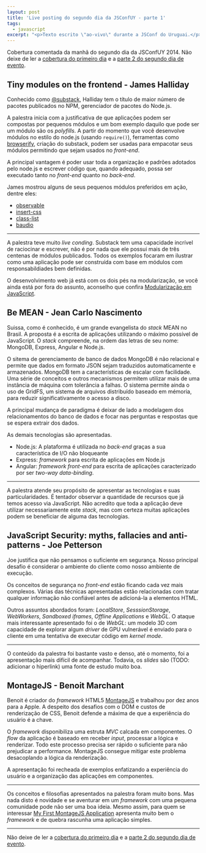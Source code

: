 ```yaml
---
layout: post
title: 'Live posting do segundo dia da JSConfUY - parte 1'
tags:
  - javascript
excerpt: "<p>Texto escrito \"ao-vivo\" durante a JSConf do Uruguai.</p>"
---
```


Cobertura comentada da manhã do segundo dia da JSConfUY 2014. Não deixe de ler a [cobertura do primeiro dia](primeiro-dia-jsconf-uy.html) e a [parte 2 do segundo dia de evento](segundo-dia-jsconf-uy-parte-2.html).

## Tiny modules on the frontend - James Halliday

Conhecido como [@substack](https://twitter.com/substack), Halliday tem o título de maior número de pacotes publicados no NPM, gerenciador de pacotes do Node.js.

A palestra inicia com a justificativa de que aplicações podem ser compostas por pequenos módulos e um bom exemplo daquilo que pode ser um módulo são os *polyfills*. A partir do momento que você desenvolve módulos no estilo do node.js (usando `require()`), ferramentas como [browserify](https://github.com/substack/node-browserify), criação do substack, podem ser usadas para empacotar seus módulos permitindo que sejam usados no *front-end*.

A principal vantagem é poder usar toda a organização e padrões adotados pelo node.js e escrever código que, quando adequado, possa ser executado tanto no *front-end* quanto no *back-end*.

James mostrou alguns de seus pequenos módulos preferidos em ação, dentre eles:

- [observable](https://www.npmjs.org/package/observable)
- [insert-css](https://www.npmjs.org/package/insert-css)
- [class-list](https://www.npmjs.org/package/class-list)
- [baudio](https://www.npmjs.org/package/baudio)

--------

A palestra teve muito *live conding*. Substack tem uma capacidade incrível de raciocinar e escrever, não é por nada que ele possui mais de três centenas de módulos publicados. Todos os exemplos focaram em ilustrar como uma aplicação pode ser construída com base em módulos com responsabildiades bem definidas.

O desenvolvimento web já está com os dois pés na modularização, se você ainda está por fora do assunto, aconselho que confira [Modularização em JavaScript](http://tableless.com.br/modularizacao-em-javascript).


## Be MEAN - Jean Carlo Nascimento

Suissa, como é conhecido, é um grande evangelista do *stack* MEAN no Brasil. A proposta é a escrita de aplicações utilizando o máximo possível de JavaScript. O *stack* compreende, na ordem das letras de seu nome: MongoDB, Express, Angular e Node.js.

O sitema de gerenciamento de banco de dados MongoDB é não relacional e permite que dados em formato JSON sejam traduzidos automaticamente e armazenados. MongoDB tem a características de escalar com facilidade. Uma série de conceitos e outros mecanismos permitem utilizar mais de uma instância de máquina com tolerância a falhas. O sistema permite ainda o uso de GridFS, um sistema de arquivos distribuído baseado em mémoria, para reduzir significativamente o acesso a disco.

A principal mudança de paradigma é deixar de lado a modelagem dos relacionamentos do banco de dados e focar nas perguntas e respostas que se espera extrair dos dados.

As demais tecnologias são apresentadas.

- Node.js:  A plataforma  é utilizada no *back-end* graças a sua característica de I/O não bloqueante
- Express: *framework* para escrita de aplicações em Node.js
- Angular: *framework front-end* para escrita de aplicações caracterizado por ser *two-way data-binding*.

-------

A palestra atende seu propósito de apresentar as tecnologias e suas particularidades. É tentador observar a quantidade de recursos que já temos acesso via JavaScript. Não acredito que toda a aplicação deve utilizar necessariamente este *stack*, mas com certeza muitas aplicações podem se beneficiar de alguma das tecnologias.

## JavaScript Security: myths, fallacies and anti-patterns - Joe Petterson

Joe justifica que não pensamos o suficiente em segurança. Nosso principal desafio é considerar o ambiente do cliente como nosso ambiente de execução.

Os conceitos de segurança no *front-end* estão ficando cada vez mais complexos. Várias das técnicas apresentadas estão relacionadas com tratar qualquer informação não confiável antes de adicioná-la a elementos HTML.

Outros assuntos abordados foram: *LocalStore*, *SesssionStorage*, *WebWorkers*, *Sandboxed iframes*, *Offline Applications* e *WebGL*. O ataque mais interessante apresentado foi o de *WebGL*: um modelo 3D com capacidade de explorar algum *driver* de GPU vulnerável é enviado para o cliente em uma tentativa de executar código em *kernel mode*.

-----

O conteúdo da palestra foi bastante vasto e denso, até o momento, foi a apresentação mais difícil de acompanhar. Todavia, os *slides* são (TODO: adicionar o hiperlink) uma fonte de estudo muito boa.


## MontageJS - Benoit Marchant

Benoit é criador do *framework* HTML5 [MontageJS](http://montagejs.org) e trabalhou por dez anos para a Apple. A despeito dos desafios com o DOM e custos de renderização de CSS, Benoit defende a máxima de que a experiência do usuário é a chave.

O *framework* disponibiliza uma estruta *MVC* calcada em componentes. O *flow* da aplicação é baseado em receber *input*, processar a lógica e renderizar. Todo este processo precisa ser rápido o suficiente para não prejudicar a performance. MontageJS consegue mitigar este problema desacoplando a lógica da renderização.

A apresentação foi recheada de exemplos enfatizando a experiência do usuário e a organização das aplicações em componentes.

------------

Os conceitos e filosofias apresentados na palestra foram muito bons. Mas nada disto é novidade e se aventurar em um *framework* com uma pequena comunidade pode não ser uma boa ideia. Mesmo assim, para quem se interessar [My First MontageJS Application](http://renaun.com/blog/2013/05/my-first-montagejs-application) apresenta muito bem o *framework* e de quebra rascunha uma aplicação simples.

------------

Não deixe de ler a [cobertura do primeiro dia](primeiro-dia-jsconf-uy.html) e a [parte 2 do segundo dia de evento](segundo-dia-jsconf-uy-parte-2.html).

